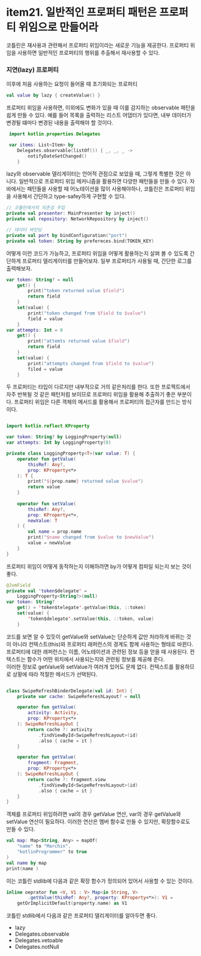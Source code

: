 # item21. 일반적인 프로퍼티 패턴은 프로퍼티 위임으로 만들어라
코틀린은 재사용과 관련해서 프로퍼티 위임이라는 새로운 기능을 제공한다. 
프로퍼티 위임을 사용하면 일반적인 프로퍼티의 행위를 추출해서 재사용할 수 있다.

### 지연(lazy) 프로퍼티
이후에 처음 사용하는 요청이 들어올 때 초기화되는 프로퍼티

```kotlin
val value by lazy { createValue() }
```

프로퍼티 위임을 사용하면, 이외에도 변화가 있을 때 이를 감지하는 observable 패턴을 쉽게 만들 수 있다. 
예를 들어 목록을 출력하는 리스트 어댑터가 있다면, 내부 데이터가 변경될 떄마다 변경된 내용을 출력해야 할 것이다.

```kotlin
 import kotlin.properties.Delegates

 var items: List<Item> by
    Delegates.observable(listOf()) { _, _, _ -> 
        notifyDateSetChanged()
    }
```

lazy와 observable 델리게이터는 언어적 관점으로 보았을 때, 그렇게 특별한 것은 아니다.
일반적으로 프로퍼티 위임 메커니즘을 활용하면 다양한 패턴들을 만들 수 있다. 
자바에서는 패턴들을 사용할 때 어노테이션을 많이 사용해야하나, 코틀린은 프로퍼티 위임을 사용해서 간단하고 type-safey하게 구현할 수 있다.

```kotlin
// 코틀린에서의 의존성 주입
private val presenter: MainPresenter by inject()
private val repository: NetworkRepository by inject()

// 데이터 바인딩
private val port by bindConfiguration("port")
private val token: String by prefereces.bind(TOKEN_KEY)
```

어떻게 이런 코드가 가능하고, 프로퍼티 위임을 어떻게 활용하는지 살펴 볼 수 있도록 간단하게 프로퍼티 델리게이터를 만들어보자.
일부 프로퍼티가 사용될 때, 간단한 로그를 출력해보자.

```kotlin
var token: String? = null
    get() {
        print("token returned value $field")
        return field
    }
    set(value) {
        print("token changed from $field to $value")
        field = value
    }
var attempts: Int = 0
    get() {
        print("attemts returned value $field")
        return field
    }
    set(value) {
        print("attempts changed from $field to $value")
        filed = value
    }
```
두 프로퍼티는 타입이 다르지만 내부적으로 거의 같은처리를 한다. 또한 프로젝트에서 자주 반복될 것 같은 패턴처럼 보이므로 프로퍼티 위임을 활용해 추출하기 좋은 부분이다.
프로퍼티 위임은 다른 객체의 메서드를 활용해서 프로퍼티의 접근자를 만드는 방식이다.

```kotlin

import kotlin.reflect.KProperty

var token: String? by LoggingProperty(null)
var attempts: Int by LoggingProperty(0)

private class LoggingProperty<T>(var value: T) {
    operator fun getValue(
        thisRef: Any?,
        prop: KProperty<*>
    ): T {
        print("${prop.name} returned value $value")
        return value
    }
    
    operator fun setValue(
        thisRef: Any?,
        prop: KProperty<*>,
        newValue: T
    ) {
        val name = prop.name
        print("$name changed from $value to $newValue")
        value = newValue
    }
}
```
프로퍼티 위임이 어떻게 동작하는지 이해하려면 by가 어떻게 컴파일 되는지 보는 것이 좋다.
```kotlin
@JvmField
private val 'token$delegate' = 
    LoggingProperty<String?>(null)
var token: String?
    get() = 'token$telegate'.getValue(this, ::token)
    set(value) {
        'token$delegate'.setValue(this, ::token, value)
    }
```

코드를 보면 알 수 있듯이 getValue와 setValue는 단순하게 값만 처라하게 바뀌는 것이 아니라 컨텍스트(this)와 프로퍼티 래퍼런스의 경계도 함께 사용하는 형태로 바뀐다. 
프로퍼티에 대한 래퍼런스는 이름, 어노테이션과 관련된 정보 등을 얻을 때 사용된다. 컨텍스트는 함수가 어떤 위치에서 사용되는지와 관련됭 정보를 제공해 준다.  
이러한 정보로 getValue와 setValue가 여러개 있어도 문제 없다. 컨텍스트를 활용하므로 상황에 따라 적절한 메서드가 선택된다.

```kotlin

class SwipeRefreshBinderDelegate(val id: Int) {
    private var cache: SwipeRefereshLayout? = null

    operator fun getValue(
        activity: Activity,
        prop: KProperty<*>
    ): SwipeRefreshLayOut {
        return cache ?: avtivity
            .findViewById<SwipeRefreshLayout>(id)
            .also { cache = it }
    }

    operator fun getValue(
        fragment: Fragment,
        prop: KProperty<*>
    ): SwipeRefreshLayOut {
        return cache ?: fragment.view
            .findViewById<SwipeRefreshLayout>(id)
            .also { cache = it }
    }
}
```

객체를 프로퍼티 위임하려면 val의 경우 getValue 연산, var의 경우 getValue와 setValue 연산이 필요하다. 이러한 연산은 멤버 함수로 만들 수 있지만, 확장함수로도 만들 수 있다.
```kotlin
val map: Map<String, Any> = mapOf(
    "name" to "Marchin",
    "kotlinProgrammer" to true
)
val name by map
print(name )
```
이는 코틀린 stdlib에 다음과 같은 확장 함수가 정의되어 있어서 사용할 수 있는 것이다.

```kotlin
inline oeprator fun <V, V1 : V> Map<in String, V>
        .getValue(thisRef: Any?, property: KProperty<*>): V1 =
    getOrImplicitDefault(property.name) as V1
```
코틀린 stdlib에서 다음과 같은 프로퍼티 델리게이터를 알아두면 좋다.
* lazy
* Delegates.observable
* Delegates.vetoable
* Delegates.notNull
